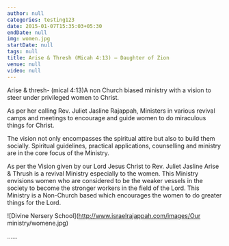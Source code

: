 ```yaml
---
author: null
categories: testing123
date: 2015-01-07T15:35:03+05:30
endDate: null
img: women.jpg
startDate: null
tags: null
title: Arise & Thresh (Micah 4:13) – Daughter of Zion
venue: null
video: null
---
```


Arise & thresh- (mical 4:13)A non Church biased ministry with a vision to steer under privileged women to Christ.
 
<!--more-->
As per her calling Rev. Juliet Jasline Rajappah, Ministers in various revival camps and meetings to encourage and guide women to do miraculous things for Christ.


The vision not only encompasses the spiritual attire but also to build them socially. Spiritual guidelines, practical applications, counselling and ministry are in the core focus of the Ministry. 


As per the Vision given by our Lord Jesus Christ to Rev. Juliet Jasline Arise & Thrush is a revival Ministry especially to the women. This Ministry envisions women who are considered to be the weaker vessels in the society to become the stronger workers in the field of the Lord. This Ministry is a Non-Church based which encourages the women to do greater things for the Lord.


![Divine Nersery School](http://www.israelrajappah.com/images/Our ministry/womene.jpg)

......